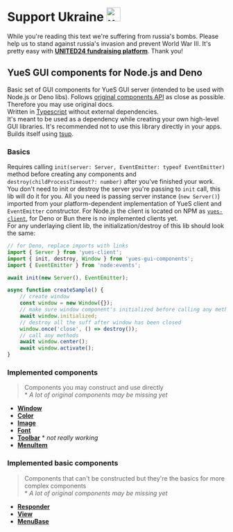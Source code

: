 # Support Ukraine <img alt="ukraine" height="32" width="32" src="https://github.githubassets.com/images/icons/emoji/unicode/1f1fa-1f1e6.png">

While you're reading this text we're suffering from russia's bombs. Please help us to stand against russia's invasion and prevent World War III. It's pretty easy with **[UNITED24 fundraising platform](https://u24.gov.ua/)**. Thank you!

## YueS GUI components for Node.js and Deno

Basic set of GUI components for YueS GUI server (intended to be used with Node.js or Deno libs). Follows [original components API](https://libyue.com/docs/v0.11.0/lua/index.html) as close as possible. Therefore you may use original docs.  
Written in [Typescript](https://www.typescriptlang.org) without external dependencies.  
It's meant to be used as a dependency while creating your own high-level GUI libraries. It's recommended not to use this library directly in your apps.  
Builds itself using [tsup](https://tsup.egoist.dev).

### Basics

Requires calling `init(server: Server, EventEmitter: typeof EventEmitter)` method before creating any components and `destroy(childProcessTimeout?: number)` after you've finished your work. You don't need to init or destroy the server you're passing to `init` call, this lib will do it for you. All you need is passing server instance (`new Server()`) imported from your platform-dependent implementation of YueS client and `EventEmitter` constructor. For Node.js the client is located on NPM as [`yues-client`](https://www.npmjs.com/package/yues-client), for Deno or Bun there is no implemented clients yet.  
For any underlaying client lib, the initialization/destroy of this lib should look the same:
```ts
// for Deno, replace imports with links
import { Server } from 'yues-client';
import { init, destroy, Window } from 'yues-gui-components';
import { EventEmitter } from 'node:events';

await init(new Server(), EventEmitter);

async function createSample() {
    // create window
    const window = new Window({});
    // make sure window component's initialized before calling any method
    await window.initialized;
    // destroy all the suff after window has been closed
    window.once('close', () => destroy());
    // call any methods
    await window.center();
    await window.activate();
}
```

### Implemented components
> Components you may construct and use directly  
> \* _A lot of original components may be missing yet_
- **[Window](https://libyue.com/docs/v0.11.0/lua/api/window.html)**
- **[Color](https://libyue.com/docs/v0.11.0/lua/api/color.html)**
- **[Image](https://libyue.com/docs/v0.11.0/lua/api/image.html)**
- **[Font](https://libyue.com/docs/v0.11.0/lua/api/font.html)**
- **[Toolbar](https://libyue.com/docs/v0.11.0/lua/api/toolbar.html)** * _not really working_
- **[MenuItem](https://libyue.com/docs/v0.11.0/lua/api/menuitem.html)**

### Implemented basic components
> Components that can't be constructed but they're the basics for more complex components  
> \* _A lot of original components may be missing yet_
- **[Responder](https://libyue.com/docs/v0.11.0/lua/api/responder.html)**
- **[View](https://libyue.com/docs/v0.11.0/lua/api/view.html)**
- **[MenuBase](https://libyue.com/docs/v0.11.0/lua/api/menubase.html)**
